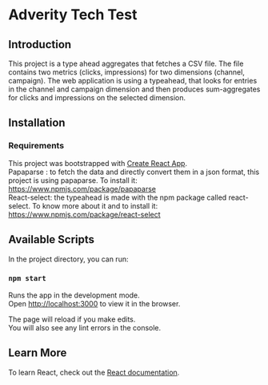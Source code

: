 # Adverity Tech Test

## Introduction

This project is a type ahead aggregates that fetches a CSV file. The file contains two metrics (clicks, impressions) for two dimensions (channel, campaign).
The web application is using a typeahead, that looks for entries in the channel and campaign
dimension and then produces sum-aggregates for clicks and impressions on the selected dimension.

## Installation 

### Requirements 

This project was bootstrapped with [Create React App](https://github.com/facebook/create-react-app).<br>
Papaparse : to fetch the data and directly convert them in a json format, this project is using papaparse. To install it: https://www.npmjs.com/package/papaparse<br>
React-select: the typeahead is made with the npm package called react-select. To know more about it and to install it:  https://www.npmjs.com/package/react-select

## Available Scripts

In the project directory, you can run:

### `npm start`

Runs the app in the development mode.<br>
Open [http://localhost:3000](http://localhost:3000) to view it in the browser.

The page will reload if you make edits.<br>
You will also see any lint errors in the console.

## Learn More

To learn React, check out the [React documentation](https://reactjs.org/).

